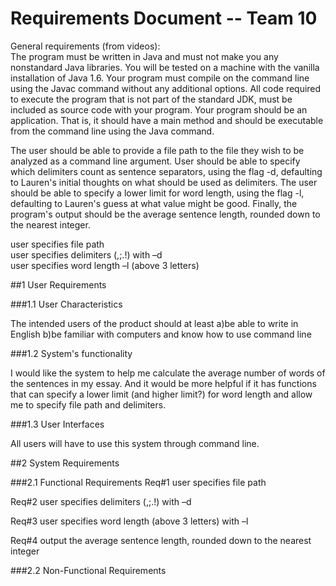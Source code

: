 # **Requirements Document -- Team 10**

General requirements (from videos):  
The program must be written in Java and must not make you any nonstandard Java libraries. You will be tested on a machine with the vanilla installation of Java 1.6. Your program must compile on the command line using the Javac command without any additional options. All code required to execute the program that is not part of the standard JDK, must be included as source code with your program. Your program should be an application. That is, it should have a main method and should be executable from the command line using the Java command.

The user should be able to provide a file path to the file they wish to be analyzed as a command line argument. User should be able to specify which delimiters count as sentence separators, using the flag -d, defaulting to Lauren's initial thoughts on what should be used as delimiters. The user should be able to specify a lower limit for word length, using the flag -l, defaulting to Lauren's guess at what value might be good. Finally, the program's output should be the average sentence length, rounded down to the nearest integer.

user specifies file path  
user specifies delimiters (,;.!) with –d  
user specifies word length –l (above 3 letters)  

##1 User Requirements

###1.1 User Characteristics

The intended users of the product should at least
a)be able to write in English
b)be familiar with computers and know how to use command line


###1.2 System's functionality

I would like the system to help me calculate the average number of words of the sentences in my essay. And it would be more helpful if it has functions that can specify a lower limit (and higher limit?) for word length and allow me to specify file path and delimiters.


###1.3 User Interfaces

All users will have to use this system through command line.


##2 System Requirements

###2.1 Functional Requirements
Req#1
user specifies file path

Req#2
user specifies delimiters (,;.!) with –d 

Req#3
user specifies word length (above 3 letters) with –l 

Req#4
output the average sentence length, rounded down to the nearest integer


###2.2 Non-Functional Requirements


